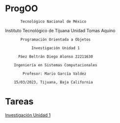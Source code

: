 # ProgOO

           Tecnológico Nacional de México

  Instituto Tecnológico de Tijuana Unidad Tomas Aquino

           Programación Orientada a Objetos 

                Investigación Unidad 1

          Páez Beltrán Diego Alonso 22211630

        Ingeniería en Sistemas Computacionales 

            Profesor: Mario García Valdez

        15/03/2023, Tijuana, Baja California

# Tareas

[Investigación Unidad 1](../ProgOO/ParadigmaOO/README.md)